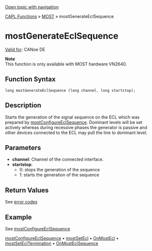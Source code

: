 [Open topic with navigation](../../../../../CANoeDEFamily.htm#Topics/CAPLFunctions/MOST/Functions/CAPLfunctionMOSTGenerateEclSequence.md)

[CAPL Functions](../../CAPLfunctions.md) » [MOST](../CAPLfunctionsMOSTOverview.md) » mostGenerateEclSequence

# mostGenerateEclSequence

[Valid for](../../../Shared/FeatureAvailability.md): CANoe DE

**Note**  
This function is only available with MOST hardware VN2640.

## Function Syntax

```plaintext
long mostGenerateEclSequence (long channel, long startstop);
```

## Description

Starts the generation of the signal sequence on the ECL which was prepared by [mostConfigureEclSequence](CAPLfunctionMOSTConfigureEclSequence.md). Dominant levels will be set actively whereas during recessive phases the generator is passive and other devices connected to the ECL may pull the line to dominant level.

## Parameters

- **channel**: Channel of the connected interface.
- **startstop**:
  - 0: stops the generation of the sequence
  - 1: starts the generation of the sequence

## Return Values

See [error codes](../CAPLfunctionsMOSTErrorCodes.md)

## Example

See [mostConfigureEclSequence](CAPLfunctionMOSTConfigureEclSequence.md)

[mostConfigureEclSequence](CAPLfunctionMOSTConfigureEclSequence.md) • [mostSetEcl](CAPLfunctionMOSTSetGetEcl.md) • [OnMostEcl](../EventProcedures/CAPLfunctionOnMOSTEcl.md) • [mostSetEclTermination](CAPLfunctionMOSTSetGetEclTermination.md) • [OnMostEclSequence](../EventProcedures/CAPLfunctionOnMOSTEclSequence.md)
